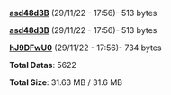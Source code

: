 [**asd48d3B**](/data/asd48d3B.txt) (29/11/22 - 17:56)- 513 bytes

[**asd48d3B**](/data/asd48d3B.txt) (29/11/22 - 17:56)- 513 bytes

[**hJ9DFwU0**](/data/hJ9DFwU0.txt) (29/11/22 - 17:56)- 734 bytes

**Total Datas**: 5622

**Total Size**: 31.63 MB / 31.6 MB